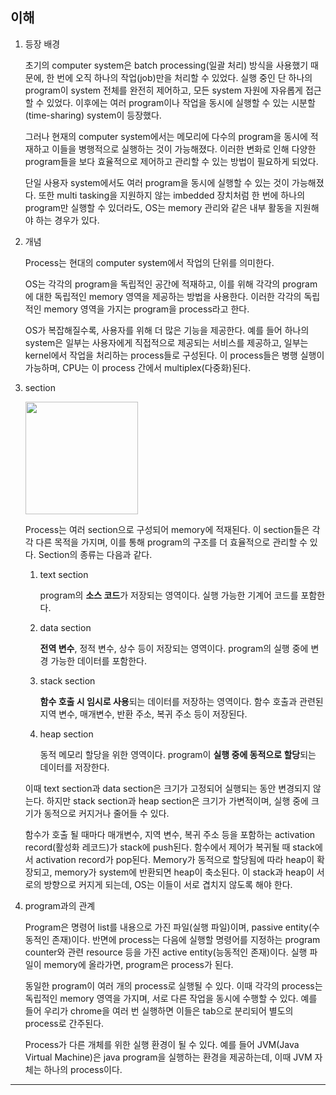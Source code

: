 ## 이해

1. 등장 배경

   초기의 computer system은 batch processing(일괄 처리) 방식을 사용했기 때문에, 한 번에 오직 하나의 작업(job)만을 처리할 수 있었다. 실행 중인 단 하나의 program이 system 전체를 완전히 제어하고, 모든 system 자원에 자유롭게 접근할 수 있었다. 이후에는 여러 program이나 작업을 동시에 실행할 수 있는 시분할(time-sharing) system이 등장했다.

   그러나 현재의 computer system에서는 메모리에 다수의 program을 동시에 적재하고 이들을 병행적으로 실행하는 것이 가능해졌다. 이러한 변화로 인해 다양한 program들을 보다 효율적으로 제어하고 관리할 수 있는 방법이 필요하게 되었다.

   단일 사용자 system에서도 여러 program을 동시에 실행할 수 있는 것이 가능해졌다. 또한 multi tasking을 지원하지 않는 imbedded 장치처럼 한 번에 하나의 program만 실행할 수 있더라도, OS는 memory 관리와 같은 내부 활동을 지원해야 하는 경우가 있다.

2. 개념

   Process는 현대의 computer system에서 작업의 단위를 의미한다.

   OS는 각각의 program을 독립적인 공간에 적재하고, 이를 위해 각각의 program에 대한 독립적인 memory 영역을 제공하는 방법을 사용한다. 이러한 각각의 독립적인 memory 영역을 가지는 program을 process라고 한다.

   OS가 복잡해질수록, 사용자를 위해 더 많은 기능을 제공한다. 예를 들어 하나의 system은 일부는 사용자에게 직접적으로 제공되는 서비스를 제공하고, 일부는 kernel에서 작업을 처리하는 process들로 구성된다. 이 process들은 병행 실행이 가능하며, CPU는 이 process 간에서 multiplex(다중화)된다.

3. section

   <img src="https://github.com/user-attachments/assets/aa4a0cb0-e4f0-4d05-874d-72e19ba74828" width="180">

   Process는 여러 section으로 구성되어 memory에 적재된다. 이 section들은 각각 다른 목적을 가지며, 이를 통해 program의 구조를 더 효율적으로 관리할 수 있다. Section의 종류는 다음과 같다.

   1. text section

      program의 **소스 코드**가 저장되는 영역이다. 실행 가능한 기계어 코드를 포함한다.

   2. data section

      **전역 변수**, 정적 변수, 상수 등이 저장되는 영역이다. program의 실행 중에 변경 가능한 데이터를 포함한다.

   3. stack section

      **함수 호출 시 임시로 사용**되는 데이터를 저장하는 영역이다. 함수 호출과 관련된 지역 변수, 매개변수, 반환 주소, 복귀 주소 등이 저장된다.

   4. heap section

      동적 메모리 할당을 위한 영역이다. program이 **실행 중에 동적으로 할당**되는 데이터를 저장한다.

   이때 text section과 data section은 크기가 고정되어 실행되는 동안 변경되지 않는다. 하지만 stack section과 heap section은 크기가 가변적이며, 실행 중에 크기가 동적으로 커지거나 줄어들 수 있다.

   함수가 호출 될 때마다 매개변수, 지역 변수, 복귀 주소 등을 포함하는 activation record(활성화 레코드)가 stack에 push된다. 함수에서 제어가 복귀될 때 stack에서 activation record가 pop된다. Memory가 동적으로 할당됨에 따라 heap이 확장되고, memory가 system에 반환되면 heap이 축소된다. 이 stack과 heap이 서로의 방향으로 커지게 되는데, OS는 이들이 서로 겹치지 않도록 해야 한다.

4. program과의 관계

   Program은 명령어 list를 내용으로 가진 파일(실행 파일)이며, passive entity(수동적인 존재)이다. 반면에 process는 다음에 실행할 명령어를 지정하는 program counter와 관련 resource 등을 가진 active entity(능동적인 존재)이다. 실행 파일이 memory에 올라가면, program은 process가 된다.

   동일한 program이 여러 개의 process로 실행될 수 있다. 이때 각각의 process는 독립적인 memory 영역을 가지며, 서로 다른 작업을 동시에 수행할 수 있다. 예를 들어 우리가 chrome을 여러 번 실행하면 이들은 tab으로 분리되어 별도의 process로 간주된다.

   Process가 다른 개체를 위한 실행 환경이 될 수 있다. 예를 들어 JVM(Java Virtual Machine)은 java program을 실행하는 환경을 제공하는데, 이때 JVM 자체는 하나의 process이다.

---
